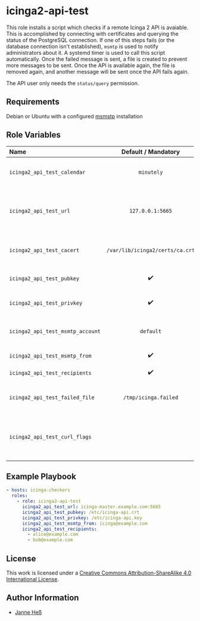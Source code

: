 # icinga2-api-test

This role installs a script which checks if a remote Icinga 2 API is avaiable.
This is accomplished by connecting with certificates and querying the status of the PostgreSQL connection.
If one of this steps fails (or the database connection isn't established), `msmtp` is used to notify administrators about it.
A systemd timer is used to call this script automatically.
Once the failed message is sent, a file is created to prevent more messages to be sent.
Once the API is available again, the file is removed again, and another message will be sent once the API fails again.

The API user only needs the `status/query` permission.

## Requirements

Debian or Ubuntu with a configured [msmstp](https://github.com/stuvusIT/msmtp) installation

## Role Variables

| Name                             | Default / Mandatory             | Description                                                                      |
|:---------------------------------|:-------------------------------:|:---------------------------------------------------------------------------------|
| `icinga2_api_test_calendar`      | `minutely`                      | `systemd.time(7)` specification for the test schedule                            |
| `icinga2_api_test_url`           | `127.0.0.1:5665`                | API URL to connect to. Remember that this must match the name in the certificate |
| `icinga2_api_test_cacert`        | `/var/lib/icinga2/certs/ca.crt` | Path to the CA certificate to validate the server with                           |
| `icinga2_api_test_pubkey`        | :heavy_check_mark:              | Path to the public key for the API client                                        |
| `icinga2_api_test_privkey`       | :heavy_check_mark:              | Path to the private key for the API client                                       |
| `icinga2_api_test_msmtp_account` | `default`                       | msmtp account to use (if multiple are configured)                                |
| `icinga2_api_test_msmtp_from`    | :heavy_check_mark:              | Sender address for mails                                                         |
| `icinga2_api_test_recipients`    | :heavy_check_mark:              | List of message recipients                                                       |
| `icinga2_api_test_failed_file`   | `/tmp/icinga.failed`            | Path to a file which prevents notifications if it exists                         |
| `icinga2_api_test_curl_flags`    |                                 | Additional flags to `curl` (you can disable certificate verification here)       |

## Example Playbook

```yml
- hosts: icinga-checkers
  roles:
    - role: icinga2-api-test
      icinga2_api_test_url: icinga-master.example.com:5665
      icinga2_api_test_pubkey: /etc/icinga-api.crt
      icinga2_api_test_privkey: /etc/icinga-api.key
      icinga2_api_test_msmtp_from: icinga@example.com
      icinga2_api_test_recipients:
        - alice@example.com
        - bob@example.com
```

## License

This work is licensed under a [Creative Commons Attribution-ShareAlike 4.0 International License](http://creativecommons.org/licenses/by-sa/4.0/).

## Author Information

- [Janne Heß](https://github.com/dasJ)
